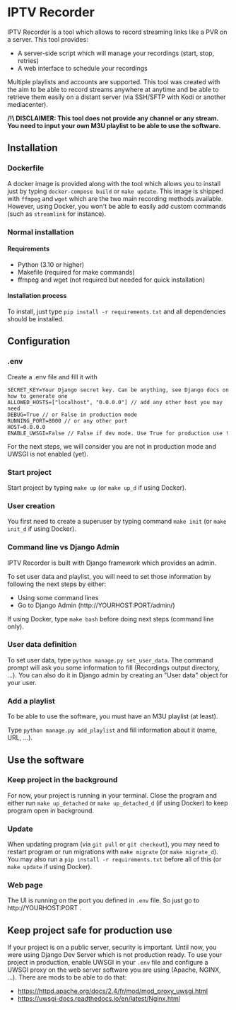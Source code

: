 # IPTV Recorder
IPTV Recorder is a tool which allows to record streaming links like a PVR on a server. 
This tool provides:
- A server-side script which will manage your recordings (start, stop, retries)
- A web interface to schedule your recordings

Multiple playlists and accounts are supported. This tool was created with the aim to be able to record streams anywhere at anytime and be able to retrieve them easily on a distant server (via SSH/SFTP with Kodi or another mediacenter).

**/!\ DISCLAIMER: This tool does not provide any channel or any stream. You need to input your own M3U playlist to be able to use the software.**

## Installation
### Dockerfile
A docker image is provided along with the tool which allows you to install just by typing `docker-compose build` or `make update`. This image is shipped with `ffmpeg` and `wget` which are the two main recording methods available. However, using Docker, you won't be able to easily add custom commands (such as `streamlink` for instance).
### Normal installation
#### Requirements
- Python (3.10 or higher)
- Makefile (required for make commands)
- ffmpeg and wget (not required but needed for quick installation)
#### Installation process
To install, just type `pip install -r requirements.txt` and all dependencies should be installed.
## Configuration
### .env
Create a .env file and fill it with
```dotenv
SECRET_KEY=Your Django secret key. Can be anything, see Django docs on how to generate one
ALLOWED_HOSTS=["localhost", "0.0.0.0"] // add any other host you may need
DEBUG=True // or False in production mode
RUNNING_PORT=8000 // or any other port
HOST=0.0.0.0
ENABLE_UWSGI=False // False if dev mode. Use True for production use !
```
For the next steps, we will consider you are not in production mode and UWSGI is not enabled (yet).
### Start project
Start project by typing `make up` (or `make up_d` if using Docker).
### User creation
You first need to create a superuser by typing command `make init` (or `make init_d` if using Docker).
### Command line vs Django Admin
IPTV Recorder is built with Django framework which provides an admin.

To set user data and playlist, you will need to set those information by following the next steps by either:
- Using some command lines
- Go to Django Admin (http://YOURHOST:PORT/admin/)

If using Docker, type `make bash` before doing next steps (command line only).
### User data definition
To set user data, type `python manage.py set_user_data`. The command prompt will ask you some information to fill (Recordings output directory, ...). You can also do it in Django admin by creating an "User data" object for your user.

### Add a playlist
To be able to use the software, you must have an M3U playlist (at least).

Type `python manage.py add_playlist` and fill information about it (name, URL, ...).

## Use the software
### Keep project in the background
For now, your project is running in your terminal. Close the program and either run `make up_detached` or `make up_detached_d` (if using Docker) to keep program open in background.
### Update
When updating program (via `git pull` or `git checkout`), you may need to restart program or run migrations with `make migrate` (or `make migrate_d`). You may also run a `pip install -r requirements.txt` before all of this (or `make update` if using Docker).
### Web page
The UI is running on the port you defined in `.env` file. So just go to http://YOURHOST:PORT .

## Keep project safe for production use
If your project is on a public server, security is important. Until now, you were using Django Dev Server which is not production ready.
To use your project in production, enable UWSGI in your `.env` file and configure a UWSGI proxy on the web server software you are using (Apache, NGINX, ...).
There are mods to be able to do that:
- https://httpd.apache.org/docs/2.4/fr/mod/mod_proxy_uwsgi.html
- https://uwsgi-docs.readthedocs.io/en/latest/Nginx.html